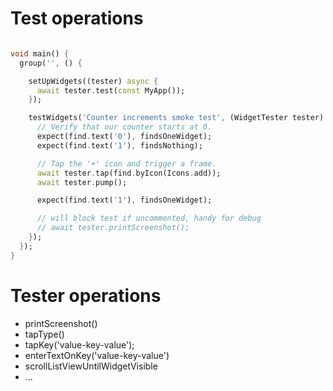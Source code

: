 

# Test operations

```dart

void main() {
  group('', () {

    setUpWidgets((tester) async {
      await tester.test(const MyApp());
    });

    testWidgets('Counter increments smoke test', (WidgetTester tester) async {
      // Verify that our counter starts at 0.
      expect(find.text('0'), findsOneWidget);
      expect(find.text('1'), findsNothing);

      // Tap the '+' icon and trigger a frame.
      await tester.tap(find.byIcon(Icons.add));
      await tester.pump();

      expect(find.text('1'), findsOneWidget);

      // will block test if uncommented, handy for debug
      // await tester.printScreenshot();
    });
  });
}
```

# Tester operations

- printScreenshot()
- tapType<T>()
- tapKey('value-key-value');
- enterTextOnKey('value-key-value')
- scrollListViewUntilWidgetVisible
- ...

